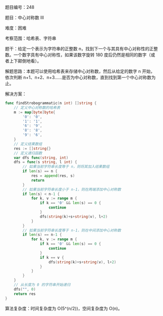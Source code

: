 题目编号：248

题目：中心对称数 III

难度：困难

考察范围：哈希表、字符串

题干：给定一个表示为字符串的正整数 n，找到下一个与其具有中心对称性的正整数。一个数字具有中心对称性，如果该数字旋转 180 度后仍然是相同的数字（或者上下颠倒地看）。

解题思路：本题可以使用哈希表来存储中心对称数，然后从给定的数字 n 开始，依次判断 n+1、n+2、n+3……是否为中心对称数，直到找到第一个中心对称数为止。

解决方案：

```go
func findStrobogrammatic(n int) []string {
    // 定义中心对称数的哈希表
    m := map[byte]byte{
        '0': '0',
        '1': '1',
        '6': '9',
        '8': '8',
        '9': '6',
    }
    // 定义结果数组
    res := []string{}
    // 定义递归函数
    var dfs func(string, int)
    dfs = func(s string, l int) {
        // 如果当前字符串长度等于 n，则将其加入结果数组
        if len(s) == n {
            res = append(res, s)
            return
        }
        // 如果当前字符串长度小于 n-1，则在两端添加中心对称数
        if len(s) < n-1 {
            for k, v := range m {
                if k == '0' && len(s) == 0 {
                    continue
                }
                dfs(string(k)+s+string(v), l+2)
            }
        }
        // 如果当前字符串长度等于 n-1，则在中间添加中心对称数
        if len(s) == n-1 {
            for k, v := range m {
                if k == '0' && len(s) == 0 {
                    continue
                }
                if k == v {
                    dfs(string(k)+s+string(v), l+2)
                }
            }
        }
    }
    // 从长度为 0 的字符串开始递归
    dfs("", 0)
    return res
}
```

算法复杂度：时间复杂度为 O(5^(n/2))，空间复杂度为 O(n)。